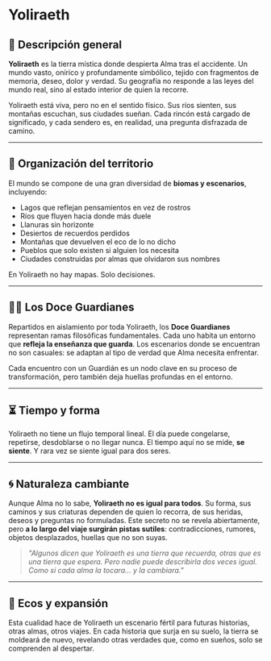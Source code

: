 # Yoliraeth

## 🌌 Descripción general

**Yoliraeth** es la tierra mística donde despierta Alma tras el accidente. Un mundo vasto, onírico y profundamente simbólico, tejido con fragmentos de memoria, deseo, dolor y verdad. Su geografía no responde a las leyes del mundo real, sino al estado interior de quien la recorre.

Yoliraeth está viva, pero no en el sentido físico. Sus ríos sienten, sus montañas escuchan, sus ciudades sueñan. Cada rincón está cargado de significado, y cada sendero es, en realidad, una pregunta disfrazada de camino.

---

## 🧭 Organización del territorio

El mundo se compone de una gran diversidad de **biomas y escenarios**, incluyendo:

- Lagos que reflejan pensamientos en vez de rostros
- Ríos que fluyen hacia donde más duele
- Llanuras sin horizonte
- Desiertos de recuerdos perdidos
- Montañas que devuelven el eco de lo no dicho
- Pueblos que solo existen si alguien los necesita
- Ciudades construidas por almas que olvidaron sus nombres

En Yoliraeth no hay mapas. Solo decisiones.

---

## 🧙‍♂️ Los Doce Guardianes

Repartidos en aislamiento por toda Yoliraeth, los **Doce Guardianes** representan ramas filosóficas fundamentales. Cada uno habita un entorno que **refleja la enseñanza que guarda**. Los escenarios donde se encuentran no son casuales: se adaptan al tipo de verdad que Alma necesita enfrentar.

Cada encuentro con un Guardián es un nodo clave en su proceso de transformación, pero también deja huellas profundas en el entorno.

---

## ⏳ Tiempo y forma

Yoliraeth no tiene un flujo temporal lineal. El día puede congelarse, repetirse, desdoblarse o no llegar nunca. El tiempo aquí no se mide, **se siente**. Y rara vez se siente igual para dos seres.

---

## 🌀 Naturaleza cambiante

Aunque Alma no lo sabe, **Yoliraeth no es igual para todos**. Su forma, sus caminos y sus criaturas dependen de quien lo recorra, de sus heridas, deseos y preguntas no formuladas. Este secreto no se revela abiertamente, pero **a lo largo del viaje surgirán pistas sutiles**: contradicciones, rumores, objetos desplazados, huellas que no son suyas.

> *"Algunos dicen que Yoliraeth es una tierra que recuerda, otras que es una tierra que espera. Pero nadie puede describirla dos veces igual. Como si cada alma la tocara… y la cambiara."*

---

## 🐾 Ecos y expansión

Esta cualidad hace de Yoliraeth un escenario fértil para futuras historias, otras almas, otros viajes. En cada historia que surja en su suelo, la tierra se moldeará de nuevo, revelando otras verdades que, como en sueños, solo se comprenden al despertar.

